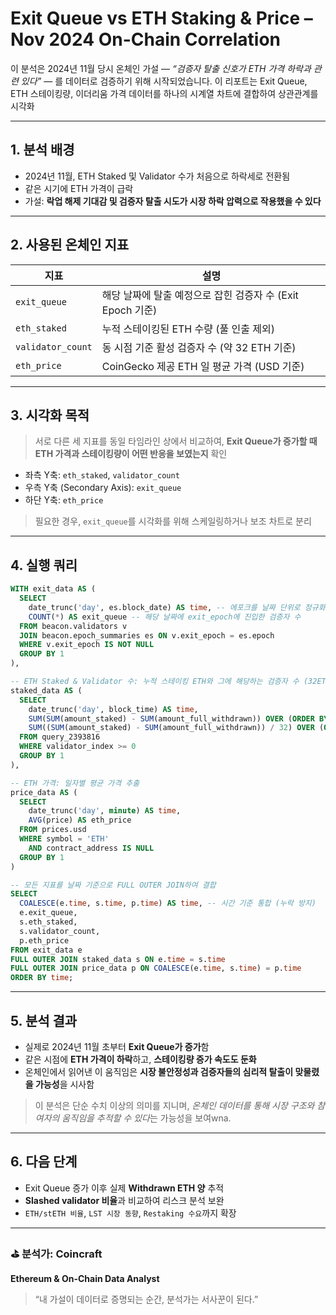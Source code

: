 # Exit Queue vs ETH Staking & Price – Nov 2024 On-Chain Correlation

이 분석은 2024년 11월 당시 온체인 가설 — *“검증자 탈출 신호가 ETH 가격 하락과 관련 있다”* — 를 데이터로 검증하기 위해 시작되었습니다. 이 리포트는 Exit Queue, ETH 스테이킹량, 이더리움 가격 데이터를 하나의 시계열 차트에 결합하여 상관관계를 시각화

---

## 1. 분석 배경
- 2024년 11월, ETH Staked 및 Validator 수가 처음으로 하락세로 전환됨
- 같은 시기에 ETH 가격이 급락
- 가설: **락업 해제 기대감 및 검증자 탈출 시도가 시장 하락 압력으로 작용했을 수 있다**

---

## 2. 사용된 온체인 지표

| 지표 | 설명 |
|------|------|
| `exit_queue` | 해당 날짜에 탈출 예정으로 잡힌 검증자 수 (Exit Epoch 기준) |
| `eth_staked` | 누적 스테이킹된 ETH 수량 (풀 인출 제외) |
| `validator_count` | 동 시점 기준 활성 검증자 수 (약 32 ETH 기준) |
| `eth_price` | CoinGecko 제공 ETH 일 평균 가격 (USD 기준) |

---

## 3. 시각화 목적

> 서로 다른 세 지표를 동일 타임라인 상에서 비교하여, **Exit Queue가 증가할 때 ETH 가격과 스테이킹량이 어떤 반응을 보였는지** 확인

- 좌측 Y축: `eth_staked`, `validator_count`
- 우측 Y축 (Secondary Axis): `exit_queue`
- 하단 Y축: `eth_price`

> 필요한 경우, `exit_queue`를 시각화를 위해 스케일링하거나 보조 차트로 분리

---

## 4. 실행 쿼리
```sql
WITH exit_data AS (
  SELECT
    date_trunc('day', es.block_date) AS time, -- 에포크를 날짜 단위로 정규화
    COUNT(*) AS exit_queue -- 해당 날짜에 exit_epoch에 진입한 검증자 수
  FROM beacon.validators v
  JOIN beacon.epoch_summaries es ON v.exit_epoch = es.epoch
  WHERE v.exit_epoch IS NOT NULL
  GROUP BY 1
),

-- ETH Staked & Validator 수: 누적 스테이킹 ETH와 그에 해당하는 검증자 수 (32ETH 기준)
staked_data AS (
  SELECT
    date_trunc('day', block_time) AS time,
    SUM(SUM(amount_staked) - SUM(amount_full_withdrawn)) OVER (ORDER BY date_trunc('day', block_time)) AS eth_staked, -- 누적 스테이킹 ETH
    SUM((SUM(amount_staked) - SUM(amount_full_withdrawn)) / 32) OVER (ORDER BY date_trunc('day', block_time)) AS validator_count -- 추정 검증자 수
  FROM query_2393816
  WHERE validator_index >= 0
  GROUP BY 1
),

-- ETH 가격: 일자별 평균 가격 추출
price_data AS (
  SELECT
    date_trunc('day', minute) AS time,
    AVG(price) AS eth_price
  FROM prices.usd
  WHERE symbol = 'ETH'
    AND contract_address IS NULL
  GROUP BY 1
)

-- 모든 지표를 날짜 기준으로 FULL OUTER JOIN하여 결합
SELECT
  COALESCE(e.time, s.time, p.time) AS time, -- 시간 기준 통합 (누락 방지)
  e.exit_queue,
  s.eth_staked,
  s.validator_count,
  p.eth_price
FROM exit_data e
FULL OUTER JOIN staked_data s ON e.time = s.time
FULL OUTER JOIN price_data p ON COALESCE(e.time, s.time) = p.time
ORDER BY time;
```

---

## 5. 분석 결과

- 실제로 2024년 11월 초부터 **Exit Queue가 증가**함
- 같은 시점에 **ETH 가격이 하락**하고, **스테이킹량 증가 속도도 둔화**
- 온체인에서 읽어낸 이 움직임은 **시장 불안정성과 검증자들의 심리적 탈출이 맞물렸을 가능성**을 시사함

> 이 분석은 단순 수치 이상의 의미를 지니며, *온체인 데이터를 통해 시장 구조와 참여자의 움직임을 추적할 수 있다*는 가능성을 보여wna.

---

## 6. 다음 단계
- Exit Queue 증가 이후 실제 **Withdrawn ETH 양** 추적
- **Slashed validator 비율**과 비교하여 리스크 분석 보완
- `ETH/stETH 비율`, `LST 시장 동향`, `Restaking 수요`까지 확장

---

### ⛳️ 분석가: Coincraft
**Ethereum & On-Chain Data Analyst**

> “내 가설이 데이터로 증명되는 순간, 분석가는 서사꾼이 된다.”
